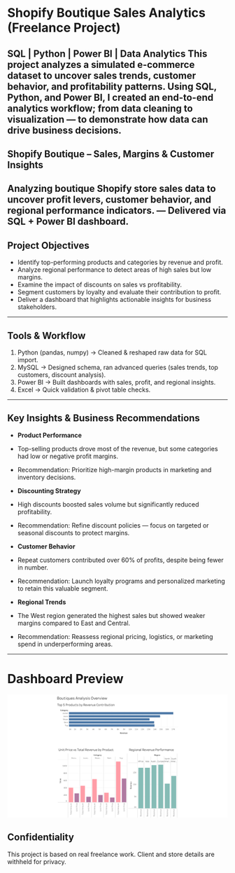 # Shopify Boutique Sales Analytics (Freelance Project)
**SQL | Python | Power BI | Data Analytics**
This project analyzes a simulated e-commerce dataset to uncover sales trends, customer behavior, and profitability patterns. Using SQL, Python, and Power BI, I created an end-to-end analytics workflow; from data cleaning to visualization — to demonstrate how data can drive business decisions.
---
## Shopify Boutique – Sales, Margins & Customer Insights
Analyzing boutique Shopify store sales data to uncover profit levers, customer behavior, and regional performance indicators. — Delivered via SQL + Power BI dashboard.
---
## Project Objectives
- Identify top-performing products and categories by revenue and profit.
- Analyze regional performance to detect areas of high sales but low margins.
- Examine the impact of discounts on sales vs profitability.
- Segment customers by loyalty and evaluate their contribution to profit.
- Deliver a dashboard that highlights actionable insights for business stakeholders.
---
## Tools & Workflow
1. Python (pandas, numpy) → Cleaned & reshaped raw data for SQL import.
2. MySQL → Designed schema, ran advanced queries (sales trends, top customers, discount analysis).
3. Power BI → Built dashboards with sales, profit, and regional insights.
4. Excel → Quick validation & pivot table checks.

---
## Key Insights & Business Recommendations
- **Product Performance**
- Top-selling products drove most of the revenue, but some categories had low or negative profit margins.
- Recommendation: Prioritize high-margin products in marketing and inventory decisions.

- **Discounting Strategy**
- High discounts boosted sales volume but significantly reduced profitability.
- Recommendation: Refine discount policies — focus on targeted or seasonal discounts to protect margins.

- **Customer Behavior**
- Repeat customers contributed over 60% of profits, despite being fewer in number.
- Recommendation: Launch loyalty programs and personalized marketing to retain this valuable segment.

- **Regional Trends**
- The West region generated the highest sales but showed weaker margins compared to East and Central.
- Recommendation: Reassess regional pricing, logistics, or marketing spend in underperforming areas.
---
  # Dashboard Preview
![Sales Dashboard](dashboards/dashboard.png)


## Confidentiality
This project is based on real freelance work. Client and store details are withheld for privacy. 

